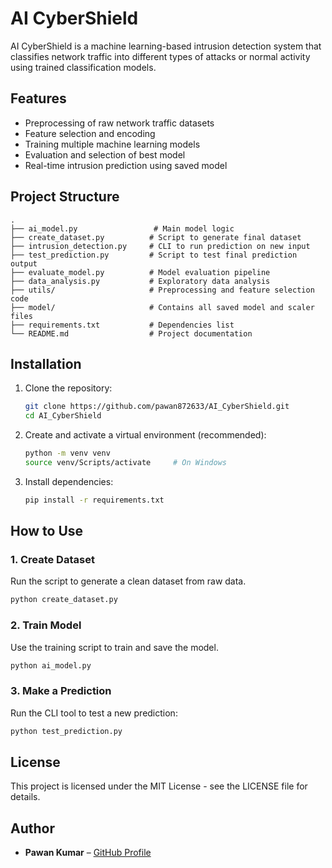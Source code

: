 
# AI CyberShield

AI CyberShield is a machine learning-based intrusion detection system that classifies network traffic into different types of attacks or normal activity using trained classification models.

## Features

- Preprocessing of raw network traffic datasets
- Feature selection and encoding
- Training multiple machine learning models
- Evaluation and selection of best model
- Real-time intrusion prediction using saved model

## Project Structure

```
.
├── ai_model.py                 # Main model logic
├── create_dataset.py          # Script to generate final dataset
├── intrusion_detection.py     # CLI to run prediction on new input
├── test_prediction.py         # Script to test final prediction output
├── evaluate_model.py          # Model evaluation pipeline
├── data_analysis.py           # Exploratory data analysis
├── utils/                     # Preprocessing and feature selection code
├── model/                     # Contains all saved model and scaler files
├── requirements.txt           # Dependencies list
└── README.md                  # Project documentation
```

## Installation

1. Clone the repository:
   ```bash
   git clone https://github.com/pawan872633/AI_CyberShield.git
   cd AI_CyberShield
   ```

2. Create and activate a virtual environment (recommended):
   ```bash
   python -m venv venv
   source venv/Scripts/activate     # On Windows
   ```

3. Install dependencies:
   ```bash
   pip install -r requirements.txt
   ```

## How to Use

### 1. Create Dataset
Run the script to generate a clean dataset from raw data.
```bash
python create_dataset.py
```

### 2. Train Model
Use the training script to train and save the model.
```bash
python ai_model.py
```

### 3. Make a Prediction
Run the CLI tool to test a new prediction:
```bash
python test_prediction.py
```

## License

This project is licensed under the MIT License - see the LICENSE file for details.

## Author

- **Pawan Kumar** – [GitHub Profile](https://github.com/pawan872633)
